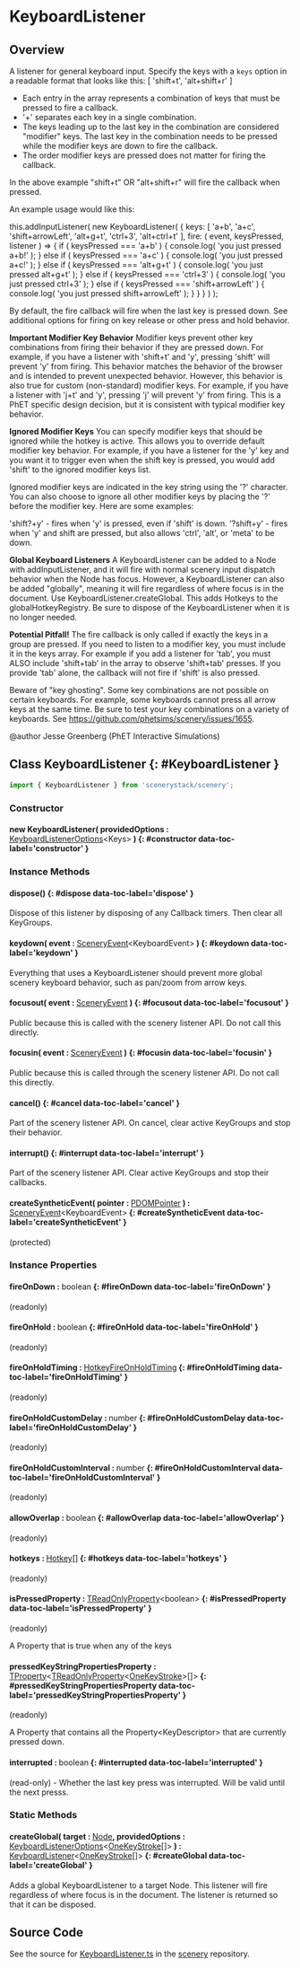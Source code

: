 # KeyboardListener

## Overview

A listener for general keyboard input. Specify the keys with a `keys` option in a readable format that looks like
this: [ 'shift+t', 'alt+shift+r' ]

- Each entry in the array represents a combination of keys that must be pressed to fire a callback.
- '+' separates each key in a single combination.
- The keys leading up to the last key in the combination are considered "modifier" keys. The last key in the
  combination needs to be pressed while the modifier keys are down to fire the callback.
- The order modifier keys are pressed does not matter for firing the callback.

In the above example "shift+t" OR "alt+shift+r" will fire the callback when pressed.

An example usage would like this:

this.addInputListener( new KeyboardListener( {
  keys: [ 'a+b', 'a+c', 'shift+arrowLeft', 'alt+g+t', 'ctrl+3', 'alt+ctrl+t' ],
  fire: ( event, keysPressed, listener ) =&gt; {
    if ( keysPressed === 'a+b' ) {
      console.log( 'you just pressed a+b!' );
    }
    else if ( keysPressed === 'a+c' ) {
      console.log( 'you just pressed a+c!' );
    }
    else if ( keysPressed === 'alt+g+t' ) {
      console.log( 'you just pressed alt+g+t' );
    }
    else if ( keysPressed === 'ctrl+3' ) {
      console.log( 'you just pressed ctrl+3' );
    }
    else if ( keysPressed === 'shift+arrowLeft' ) {
      console.log( 'you just pressed shift+arrowLeft' );
    }
  }
} ) );

By default, the fire callback will fire when the last key is pressed down. See additional options for firing on key
release or other press and hold behavior.

**Important Modifier Key Behavior**
Modifier keys prevent other key combinations from firing their behavior if they are pressed down.
For example, if you have a listener with 'shift+t' and 'y', pressing 'shift' will prevent 'y' from firing.
This behavior matches the behavior of the browser and is intended to prevent unexpected behavior. However,
this behavior is also true for custom (non-standard) modifier keys. For example, if you have a listener with
'j+t' and 'y', pressing 'j' will prevent 'y' from firing. This is a PhET specific design decision, but it
is consistent with typical modifier key behavior.

**Ignored Modifier Keys**
You can specify modifier keys that should be ignored while the hotkey is active. This allows you to override
default modifier key behavior. For example, if you have a listener for the 'y' key and you want it to
trigger even when the shift key is pressed, you would add 'shift' to the ignored modifier keys list.

Ignored modifier keys are indicated in the key string using the '?' character. You can also choose to ignore
all other modifier keys by placing the '?' before the modifier key. Here are some examples:

'shift?+y' - fires when 'y' is pressed, even if 'shift' is down.
'?shift+y' - fires when 'y' and shift are pressed, but also allows 'ctrl', 'alt', or 'meta' to be down.

**Global Keyboard Listeners**
A KeyboardListener can be added to a Node with addInputListener, and it will fire with normal scenery input dispatch
behavior when the Node has focus. However, a KeyboardListener can also be added "globally", meaning it will fire
regardless of where focus is in the document. Use KeyboardListener.createGlobal. This adds Hotkeys to the
globalHotkeyRegistry. Be sure to dispose of the KeyboardListener when it is no longer needed.

**Potential Pitfall!**
The fire callback is only called if exactly the keys in a group are pressed. If you need to listen to a modifier key,
you must include it in the keys array. For example if you add a listener for 'tab', you must ALSO include
'shift+tab' in the array to observe 'shift+tab' presses. If you provide 'tab' alone, the callback will not fire
if 'shift' is also pressed.

Beware of "key ghosting". Some key combinations are not possible on certain keyboards. For example, some keyboards
cannot press all arrow keys at the same time. Be sure to test your key combinations on a variety of keyboards.
See https://github.com/phetsims/scenery/issues/1655.

@author Jesse Greenberg (PhET Interactive Simulations)

## Class KeyboardListener {: #KeyboardListener }


```js
import { KeyboardListener } from 'scenerystack/scenery';
```
### Constructor

#### new KeyboardListener( providedOptions : <span style="font-weight: 400;">[KeyboardListenerOptions](../scenery/KeyboardListener.md#KeyboardListenerOptions)&lt;Keys&gt;</span> ) {: #constructor data-toc-label='constructor' }

### Instance Methods

#### dispose() {: #dispose data-toc-label='dispose' }

Dispose of this listener by disposing of any Callback timers. Then clear all KeyGroups.

#### keydown( event : <span style="font-weight: 400;">[SceneryEvent](../scenery/SceneryEvent.md)&lt;KeyboardEvent&gt;</span> ) {: #keydown data-toc-label='keydown' }

Everything that uses a KeyboardListener should prevent more global scenery keyboard behavior, such as pan/zoom
from arrow keys.

#### focusout( event : <span style="font-weight: 400;">[SceneryEvent](../scenery/SceneryEvent.md)</span> ) {: #focusout data-toc-label='focusout' }

Public because this is called with the scenery listener API. Do not call this directly.

#### focusin( event : <span style="font-weight: 400;">[SceneryEvent](../scenery/SceneryEvent.md)</span> ) {: #focusin data-toc-label='focusin' }

Public because this is called through the scenery listener API. Do not call this directly.

#### cancel() {: #cancel data-toc-label='cancel' }

Part of the scenery listener API. On cancel, clear active KeyGroups and stop their behavior.

#### interrupt() {: #interrupt data-toc-label='interrupt' }

Part of the scenery listener API. Clear active KeyGroups and stop their callbacks.

#### createSyntheticEvent( pointer : <span style="font-weight: 400;">[PDOMPointer](../scenery/PDOMPointer.md)</span> ) : <span style="font-weight: 400;">[SceneryEvent](../scenery/SceneryEvent.md)&lt;KeyboardEvent&gt;</span> {: #createSyntheticEvent data-toc-label='createSyntheticEvent' }

(protected)

### Instance Properties

#### fireOnDown : <span style="font-weight: 400;"><span style="color: hsla(calc(var(--md-hue) + 180deg),80%,40%,1);">boolean</span></span> {: #fireOnDown data-toc-label='fireOnDown' }

(readonly)

#### fireOnHold : <span style="font-weight: 400;"><span style="color: hsla(calc(var(--md-hue) + 180deg),80%,40%,1);">boolean</span></span> {: #fireOnHold data-toc-label='fireOnHold' }

(readonly)

#### fireOnHoldTiming : <span style="font-weight: 400;">[HotkeyFireOnHoldTiming](../scenery/Hotkey.md#HotkeyFireOnHoldTiming)</span> {: #fireOnHoldTiming data-toc-label='fireOnHoldTiming' }

(readonly)

#### fireOnHoldCustomDelay : <span style="font-weight: 400;"><span style="color: hsla(calc(var(--md-hue) + 180deg),80%,40%,1);">number</span></span> {: #fireOnHoldCustomDelay data-toc-label='fireOnHoldCustomDelay' }

(readonly)

#### fireOnHoldCustomInterval : <span style="font-weight: 400;"><span style="color: hsla(calc(var(--md-hue) + 180deg),80%,40%,1);">number</span></span> {: #fireOnHoldCustomInterval data-toc-label='fireOnHoldCustomInterval' }

(readonly)

#### allowOverlap : <span style="font-weight: 400;"><span style="color: hsla(calc(var(--md-hue) + 180deg),80%,40%,1);">boolean</span></span> {: #allowOverlap data-toc-label='allowOverlap' }

(readonly)

#### hotkeys : <span style="font-weight: 400;">[Hotkey](../scenery/Hotkey.md)[]</span> {: #hotkeys data-toc-label='hotkeys' }

(readonly)

#### isPressedProperty : <span style="font-weight: 400;">[TReadOnlyProperty](../axon/TReadOnlyProperty.md)&lt;<span style="color: hsla(calc(var(--md-hue) + 180deg),80%,40%,1);">boolean</span>&gt;</span> {: #isPressedProperty data-toc-label='isPressedProperty' }

(readonly)

A Property that is true when any of the keys

#### pressedKeyStringPropertiesProperty : <span style="font-weight: 400;">[TProperty](../axon/TProperty.md)&lt;[TReadOnlyProperty](../axon/TReadOnlyProperty.md)&lt;[OneKeyStroke](../scenery/KeyDescriptor.md#OneKeyStroke)&gt;[]&gt;</span> {: #pressedKeyStringPropertiesProperty data-toc-label='pressedKeyStringPropertiesProperty' }

(readonly)

A Property that contains all the Property&lt;KeyDescriptor&gt; that are currently pressed down.

#### interrupted : <span style="font-weight: 400;"><span style="color: hsla(calc(var(--md-hue) + 180deg),80%,40%,1);">boolean</span></span> {: #interrupted data-toc-label='interrupted' }

(read-only) - Whether the last key press was interrupted. Will be valid until the next presss.

### Static Methods

#### createGlobal( target : <span style="font-weight: 400;">[Node](../scenery/Node.md)</span>, providedOptions : <span style="font-weight: 400;">[KeyboardListenerOptions](../scenery/KeyboardListener.md#KeyboardListenerOptions)&lt;[OneKeyStroke](../scenery/KeyDescriptor.md#OneKeyStroke)[]&gt;</span> ) : <span style="font-weight: 400;">[KeyboardListener](../scenery/KeyboardListener.md)&lt;[OneKeyStroke](../scenery/KeyDescriptor.md#OneKeyStroke)[]&gt;</span> {: #createGlobal data-toc-label='createGlobal' }

Adds a global KeyboardListener to a target Node. This listener will fire regardless of where focus is in
the document. The listener is returned so that it can be disposed.



## Source Code

See the source for [KeyboardListener.ts](https://github.com/phetsims/scenery/blob/main/js/listeners/KeyboardListener.ts) in the [scenery](https://github.com/phetsims/scenery) repository.
